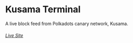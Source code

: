 # Kusama Terminal

A live block feed from Polkadots canary network, Kusama.

###### [Live Site](https://emostov.github.io/kusama-terminal/dist/)